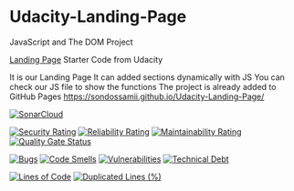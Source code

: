 # Udacity-Landing-Page
JavaScript and The DOM Project

[Landing Page](https://github.com/udacity/fend/tree/refresh-2019/projects/landing-page) Starter Code from Udacity

It is our Landing Page
It can added sections dynamically with JS
You can check our JS file to show the functions
The project is already added to GitHub Pages
https://sondossamii.github.io/Udacity-Landing-Page/


[![SonarCloud](https://sonarcloud.io/images/project_badges/sonarcloud-white.svg)](https://sonarcloud.io/dashboard?id=SondosSamii_Udacity-Landing-Page)

[![Security Rating](https://sonarcloud.io/api/project_badges/measure?project=SondosSamii_Udacity-Landing-Page&metric=security_rating)](https://sonarcloud.io/dashboard?id=SondosSamii_Udacity-Landing-Page)
[![Reliability Rating](https://sonarcloud.io/api/project_badges/measure?project=SondosSamii_Udacity-Landing-Page&metric=reliability_rating)](https://sonarcloud.io/dashboard?id=SondosSamii_Udacity-Landing-Page)
[![Maintainability Rating](https://sonarcloud.io/api/project_badges/measure?project=SondosSamii_Udacity-Landing-Page&metric=sqale_rating)](https://sonarcloud.io/dashboard?id=SondosSamii_Udacity-Landing-Page)
[![Quality Gate Status](https://sonarcloud.io/api/project_badges/measure?project=SondosSamii_Udacity-Landing-Page&metric=alert_status)](https://sonarcloud.io/dashboard?id=SondosSamii_Udacity-Landing-Page)

[![Bugs](https://sonarcloud.io/api/project_badges/measure?project=SondosSamii_Udacity-Landing-Page&metric=bugs)](https://sonarcloud.io/dashboard?id=SondosSamii_Udacity-Landing-Page)
[![Code Smells](https://sonarcloud.io/api/project_badges/measure?project=SondosSamii_Udacity-Landing-Page&metric=code_smells)](https://sonarcloud.io/dashboard?id=SondosSamii_Udacity-Landing-Page)
[![Vulnerabilities](https://sonarcloud.io/api/project_badges/measure?project=SondosSamii_Udacity-Landing-Page&metric=vulnerabilities)](https://sonarcloud.io/dashboard?id=SondosSamii_Udacity-Landing-Page)
[![Technical Debt](https://sonarcloud.io/api/project_badges/measure?project=SondosSamii_Udacity-Landing-Page&metric=sqale_index)](https://sonarcloud.io/dashboard?id=SondosSamii_Udacity-Landing-Page)

[![Lines of Code](https://sonarcloud.io/api/project_badges/measure?project=SondosSamii_Udacity-Landing-Page&metric=ncloc)](https://sonarcloud.io/dashboard?id=SondosSamii_Udacity-Landing-Page)
[![Duplicated Lines (%)](https://sonarcloud.io/api/project_badges/measure?project=SondosSamii_Udacity-Landing-Page&metric=duplicated_lines_density)](https://sonarcloud.io/dashboard?id=SondosSamii_Udacity-Landing-Page)
